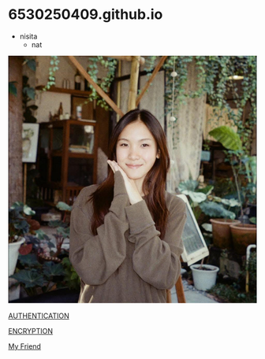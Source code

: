 # 6530250409.github.io

- nisita
  - nat

![alt text](IMG_6729.jpeg)

[AUTHENTICATION](authentication)

[ENCRYPTION](encryption)

[My Friend](https://tintin1906.github.io/6530250425.github.io/)
